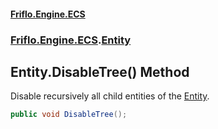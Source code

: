 #### [Friflo.Engine.ECS](index.md 'index')
### [Friflo.Engine.ECS](Friflo.Engine.ECS.md 'Friflo.Engine.ECS').[Entity](Entity.md 'Friflo.Engine.ECS.Entity')

## Entity.DisableTree() Method

Disable recursively all child entities of the [Entity](Entity.md 'Friflo.Engine.ECS.Entity').

```csharp
public void DisableTree();
```